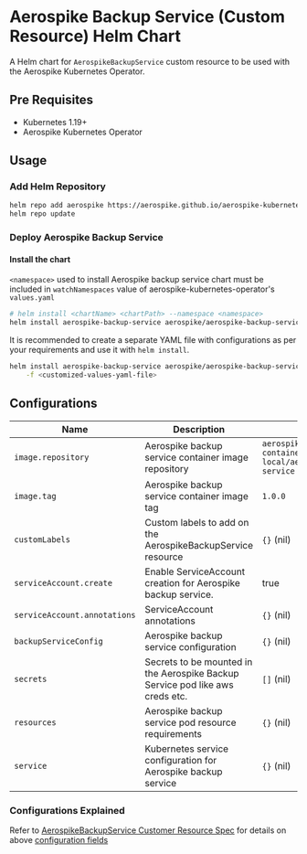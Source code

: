 # Aerospike Backup Service (Custom Resource) Helm Chart

A Helm chart for `AerospikeBackupService` custom resource to be used with the Aerospike Kubernetes Operator.

## Pre Requisites

- Kubernetes 1.19+
- Aerospike Kubernetes Operator

## Usage

### Add Helm Repository

```sh
helm repo add aerospike https://aerospike.github.io/aerospike-kubernetes-enterprise
helm repo update
```

### Deploy Aerospike Backup Service

#### Install the chart

`<namespace>` used to install Aerospike backup service chart must be included in `watchNamespaces` value of
aerospike-kubernetes-operator's `values.yaml`

```sh
# helm install <chartName> <chartPath> --namespace <namespace>
helm install aerospike-backup-service aerospike/aerospike-backup-service
```

It is recommended to create a separate YAML file with configurations as per your requirements and use it
with `helm install`.

```sh
helm install aerospike-backup-service aerospike/aerospike-backup-service \
    -f <customized-values-yaml-file>
```

## Configurations

| Name                         | Description                                                                   | Default                                                                      |
|------------------------------|-------------------------------------------------------------------------------|------------------------------------------------------------------------------|
| `image.repository`           | Aerospike backup service container image repository                           | `aerospike.jfrog.io/ecosystem-container-prod-local/aerospike-backup-service` |
| `image.tag`                  | Aerospike backup service container image tag                                  | `1.0.0`                                                                      |
| `customLabels`               | Custom labels to add on the AerospikeBackupService resource                   | `{}` (nil)                                                                   |
| `serviceAccount.create`      | Enable ServiceAccount creation for Aerospike backup service.                  | true                                                                         |
| `serviceAccount.annotations` | ServiceAccount annotations                                                    | `{}` (nil)                                                                   |
| `backupServiceConfig`        | Aerospike backup service configuration                                        | `{}` (nil)                                                                   |
| `secrets`                    | Secrets to be mounted in the Aerospike Backup Service pod like aws creds etc. | `[]` (nil)                                                                   |
| `resources`                  | Aerospike backup service pod resource requirements                            | `{}` (nil)                                                                   |
| `service`                    | Kubernetes service configuration for Aerospike backup service                 | `{}` (nil)                                                                   |


### Configurations Explained

[//]: # (TODO: Update below link when the documentation is available.)
Refer
to [AerospikeBackupService Customer Resource Spec](https://docs.aerospike.com/cloud/kubernetes/operator/cluster-configuration-settings#spec)
for details on above [configuration fields](#Configurations)
